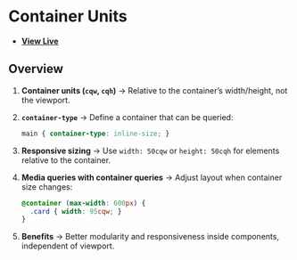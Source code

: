 # Container Units

- [**View Live**](https://tahmid-sarker.github.io/Modern-HTML-CSS-Notes/07-Responsive-Design/09-Container-Units/)

## Overview

1. **Container units (`cqw`, `cqh`)** → Relative to the container’s width/height, not the viewport.
2. **`container-type`** → Define a container that can be queried:

   ```css
   main { container-type: inline-size; }
   ```
3. **Responsive sizing** → Use `width: 50cqw` or `height: 50cqh` for elements relative to the container.
4. **Media queries with container queries** → Adjust layout when container size changes:

   ```css
   @container (max-width: 600px) {
     .card { width: 95cqw; }
   }
   ```
5. **Benefits** → Better modularity and responsiveness inside components, independent of viewport.